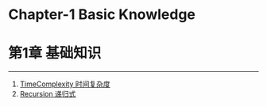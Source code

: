# Chapter-1 Basic Knowledge
# 第1章 基础知识

--------

1. [TimeComplexity 时间复杂度](TimeComplexity/)
2. [Recursion 递归式](Recursion/)
